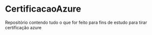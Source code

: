# CertificacaoAzure

Repositório contendo tudo o que for feito para fins de estudo para tirar certificação azure
